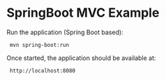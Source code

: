 # SpringBoot MVC Example

 Run the application (Spring Boot based):
 
     mvn spring-boot:run

 Once started, the application should be available at:
 
     http://localhost:8080
     